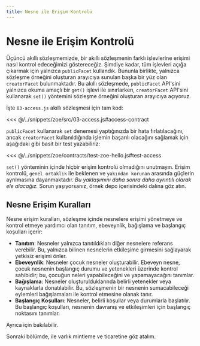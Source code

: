 ```yaml
---
title: Nesne ile Erişim Kontrolü
---
```


# Nesne ile Erişim Kontrolü

Üçüncü akıllı sözleşmemizde, bir akıllı sözleşmenin farklı işlevlerine erişimi nasıl kontrol edeceğimizi göstereceğiz. Şimdiye kadar, tüm işlevleri açığa çıkarmak için yalnızca `publicFacet` kullandık. Bununla birlikte, yalnızca sözleşme örneğini oluşturan arayıcıya sunulan başka bir yüz olan `creatorFacet` bulunmaktadır. 
Bu akıllı sözleşmede, `publicFacet` API'sini yalnızca okuma amaçlı bir `get()` işlevi ile sınırlarken, `creatorFacet` API'sini kullanarak `set()` yöntemini sözleşme örneğini oluşturan arayıcıya açıyoruz.

İşte `03-access.js` akıllı sözleşmesi için tam kod:

<<< @/../snippets/zoe/src/03-access.js#access-contract

`publicFacet` kullanarak `set` denemesi yaptığınızda bir hata fırlatılacağını, ancak `creatorFacet` kullanıldığında işlemin başarılı olacağını sağlamak için aşağıdaki gibi basit bir test yazabiliriz:

<<< @/../snippets/zoe/contracts/test-zoe-hello.js#test-access

`set()` yönteminin içinde hiçbir erişim kontrolü olmadığını unutmayın. Erişim kontrolü, `genel ortaklık` ile beklenen ve `yakından korunan` arasında güçlerin ayrılmasına dayanmaktadır. _Bu  yaklaşımını daha sonra daha ayrıntılı olarak ele alacağız._ Sorun yaşıyorsanız, örnek depo içerisindeki  dalına göz atın.

## Nesne Erişim Kuralları

Nesne erişim kuralları, sözleşme içinde nesnelere erişimi yönetmeye ve kontrol etmeye yardımcı olan tanıtım, ebeveynlik, bağışlama ve başlangıç koşulları içerir:

- **Tanıtım**: Nesneler yalnızca tanıtıldıkları diğer nesnelere referans verebilir. Bu, yalnızca bilinen nesnelerin etkileşime girmesini sağlayarak yetkisiz erişimi önler.
- **Ebeveynlik**: Nesneler çocuk nesneler oluşturabilir. Ebeveyn nesne, çocuk nesnenin başlangıç durumu ve yetenekleri üzerinde kontrol sahibidir; bu, çocuğun neleri yapabileceğini ve yapamayacağını tanımlar.
- **Bağışlama**: Nesneler oluşturulduklarında belirli yetenekler veya kaynaklarla donatılabilir. Bu, sözleşmenin bir nesnenin sumacabileceği eylemleri bağışlamaları ile kontrol etmesine olanak tanır.
- **Başlangıç Koşulları**: Nesneler, belirli koşullar veya durumlarla başlatılır. Bu başlangıç koşulları, nesnenin davranış ve etkileşimleri için başlangıç noktasını tanımlar.

Ayrıca  için bakılabilir.

Sonraki bölümde,  ile varlık mintleme ve ticaretine göz atalım.